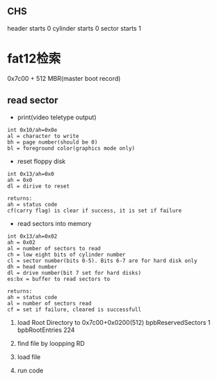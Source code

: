 ## CHS
header starts 0
cylinder starts 0
sector starts 1

# fat12检索
0x7c00 + 512 MBR(master boot record)

## read sector
- print(video teletype output)
```
int 0x10/ah=0x0e
al = character to write
bh = page number(should be 0)
bl = foreground color(graphics mode only)
```
- reset floppy disk
```
int 0x13/ah=0x0  
ah = 0x0  
dl = dirive to reset  

returns:  
ah = status code  
cf(carry flag) is clear if success, it is set if failure
```
- read sectors into memory
```
int 0x13/ah=0x02
ah = 0x02
al = number of sectors to read
ch = low eight bits of cylinder number
cl = sector number(bits 0-5). Bits 6-7 are for hard disk only
dh = head number
dl = drive number(bit 7 set for hard disks)
es:bx = buffer to read sectors to

returns:
ah = status code
al = number of sectors read
cf = set if failure, cleared is successfull
```
1. load Root Directory to 0x7c00+0x0200(512)
bpbReservedSectors 1
bpbRootEntries 224


2. find file by loopping RD

3. load file 

4. run code
